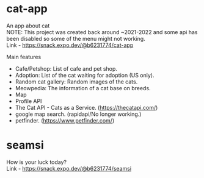 # cat-app
An app about cat <br />
NOTE: This project was created back around ~2021-2022 and some api has been disabled so some of the menu might not working. <br />
Link - https://snack.expo.dev/@b6231774/cat-app <br />

Main features
  - Cafe/Petshop: List of cafe and pet shop.
  - Adoption: List of the cat waiting for adoption (US only).
  - Random cat gallery: Random images of the cats.
  - Meowpedia: The information of a cat base on breeds.
  - Map
  - Profile
API
  - The Cat API - Cats as a Service. (https://thecatapi.com/)
  - google map search. (rapidapi/No longer working.)
  - petfinder. (https://www.petfinder.com/)
# seamsi
How is your luck today? <br />
Link - https://snack.expo.dev/@b6231774/seamsi
